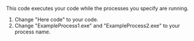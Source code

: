 This code executes your code while the processes you specify are running.

1. Change "Here code" to your code.
2. Change "ExampleProcess1.exe" and "ExampleProcess2.exe" to your process name.

